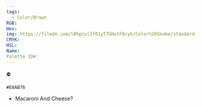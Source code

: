 ```yaml
---
tags:
  - Color/Brown
RGB: 
Hex: 
img: https://filedn.com/l0hpzxl1f01yT7GHxtF8cyk/Color%20Snake/standard_csv_to_svg/%23/E0AB76.svg
CMYK: 
HSL: 
Name: 
Palette ID#:
---
```

⛔️
```palette
#E0AB76
```


- Macaroni And Cheese?